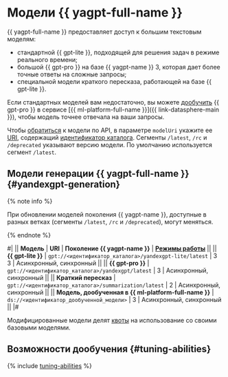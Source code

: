 # Модели {{ yagpt-full-name }}

{{ yagpt-full-name }} предоставляет доступ к большим текстовым моделям:

* стандартной {{ gpt-lite }}, подходящей для решения задач в режиме реального времени;
* большой {{ gpt-pro }} на базе {{ yagpt-name }} 3, которая дает более точные ответы на сложные запросы;
* специальной модели краткого пересказа, работающей на базе {{ gpt-lite }}.

Если стандартных моделей вам недостаточно, вы можете [дообучить](../../tutorials/yagpt-tuning) {{ gpt-pro }} в сервисе [{{ ml-platform-full-name }}]({{ link-datasphere-main }}), чтобы модель точнее отвечала на ваши запросы.

Чтобы [обратиться](../../operations/yandexgpt/create-prompt.md) к модели по API, в параметре `modelUri` укажите ее [URI](https://ru.wikipedia.org/wiki/URI), содержащий [идентификатор каталога](../../../resource-manager/operations/folder/get-id.md). Сегменты `/latest`, `/rc` и `/deprecated` указывают версию модели. По умолчанию используется сегмент `/latest`.

## Модели генерации {{ yagpt-full-name }} {#yandexgpt-generation}

{% note info %}

При обновлении моделей поколения {{ yagpt-name }}, доступные в разных ветках (сегменты `/latest`, `/rc` и `/deprecated`), могут меняться.

{% endnote %}

#|
|| **Модель** | **URI** | **Поколение {{ yagpt-name }}** | **[Режимы работы](../index.md#working-mode)** ||
|| **{{ gpt-lite }}** | `gpt://<идентификатор_каталога>/yandexgpt-lite/latest` | 3</br>3 |  Асинхронный, синхронный ||
|| **{{ gpt-pro }}** | `gpt://<идентификатор_каталога>/yandexgpt/latest` | 3 | Асинхронный, синхронный ||
|| **Краткий пересказ** | `gpt://<идентификатор_каталога>/summarization/latest` | 2 | Асинхронный, синхронный ||
|| **Модель, дообученная в {{ ml-platform-full-name }}** | `ds://<идентификатор_дообученной_модели>` | 3 | Асинхронный, синхронный ||
|#

Модифицированные модели делят [квоты](../limits.md#quotas) на использование со своими базовыми моделями.

## Возможности дообучения {#tuning-abilities}

{% include [tuning-abilities](../../../_includes/foundation-models/yandexgpt/tuning-abilities.md) %}
